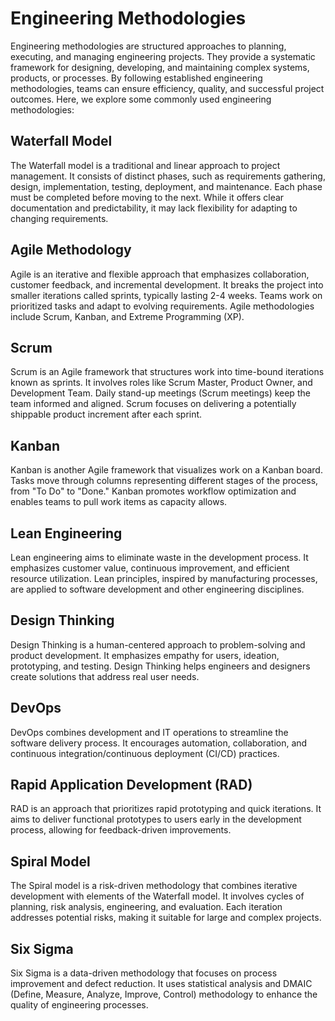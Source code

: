 # Engineering Methodologies

Engineering methodologies are structured approaches to planning, executing, and managing engineering projects. They provide a systematic framework for designing, developing, and maintaining complex systems, products, or processes. By following established engineering methodologies, teams can ensure efficiency, quality, and successful project outcomes. Here, we explore some commonly used engineering methodologies:

## Waterfall Model

The Waterfall model is a traditional and linear approach to project management. It consists of distinct phases, such as requirements gathering, design, implementation, testing, deployment, and maintenance. Each phase must be completed before moving to the next. While it offers clear documentation and predictability, it may lack flexibility for adapting to changing requirements.

## Agile Methodology

Agile is an iterative and flexible approach that emphasizes collaboration, customer feedback, and incremental development. It breaks the project into smaller iterations called sprints, typically lasting 2-4 weeks. Teams work on prioritized tasks and adapt to evolving requirements. Agile methodologies include Scrum, Kanban, and Extreme Programming (XP).

## Scrum

Scrum is an Agile framework that structures work into time-bound iterations known as sprints. It involves roles like Scrum Master, Product Owner, and Development Team. Daily stand-up meetings (Scrum meetings) keep the team informed and aligned. Scrum focuses on delivering a potentially shippable product increment after each sprint.

## Kanban

Kanban is another Agile framework that visualizes work on a Kanban board. Tasks move through columns representing different stages of the process, from "To Do" to "Done." Kanban promotes workflow optimization and enables teams to pull work items as capacity allows.

## Lean Engineering

Lean engineering aims to eliminate waste in the development process. It emphasizes customer value, continuous improvement, and efficient resource utilization. Lean principles, inspired by manufacturing processes, are applied to software development and other engineering disciplines.

## Design Thinking

Design Thinking is a human-centered approach to problem-solving and product development. It emphasizes empathy for users, ideation, prototyping, and testing. Design Thinking helps engineers and designers create solutions that address real user needs.

## DevOps

DevOps combines development and IT operations to streamline the software delivery process. It encourages automation, collaboration, and continuous integration/continuous deployment (CI/CD) practices. 

## Rapid Application Development (RAD)

RAD is an approach that prioritizes rapid prototyping and quick iterations. It aims to deliver functional prototypes to users early in the development process, allowing for feedback-driven improvements.

## Spiral Model

The Spiral model is a risk-driven methodology that combines iterative development with elements of the Waterfall model. It involves cycles of planning, risk analysis, engineering, and evaluation. Each iteration addresses potential risks, making it suitable for large and complex projects.

## Six Sigma

Six Sigma is a data-driven methodology that focuses on process improvement and defect reduction. It uses statistical analysis and DMAIC (Define, Measure, Analyze, Improve, Control) methodology to enhance the quality of engineering processes.

